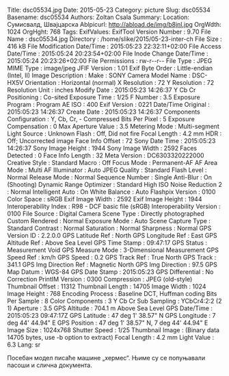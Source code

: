 Title: dsc05534.jpg
Date: 2015-05-23
Category: picture
Slug: dsc05534
Basename: dsc05534
Authors: Zoltan Csala
Summary:
Location: Сумисвалд, Швајцарска
Ablpicurl: http://abload.de/img/b8jnl.jpg
OrgWdth: 1024
OrgHght: 768
Tags:
ExifValues: ExifTool Version Number : 9.70
            File Name : dsc05534.jpg
            Directory : /home/slike/2015/05-23-inter-ch
            File Size : 416 kB
            File Modification Date/Time : 2015:05:23 22:32:11+02:00
            File Access Date/Time : 2015:05:24 20:23:54+02:00
            File Inode Change Date/Time : 2015:05:24 20:23:26+02:00
            File Permissions : rw-r--r--
            File Type : JPEG
            MIME Type : image/jpeg
            JFIF Version : 1.01
            Exif Byte Order : Little-endian (Intel, II)
            Image Description :
            Make : SONY
            Camera Model Name : DSC-HX5V
            Orientation : Horizontal (normal)
            X Resolution : 72
            Y Resolution : 72
            Resolution Unit : inches
            Modify Date : 2015:05:23 14:26:37
            Y Cb Cr Positioning : Co-sited
            Exposure Time : 1/25
            F Number : 3.5
            Exposure Program : Program AE
            ISO : 400
            Exif Version : 0221
            Date/Time Original : 2015:05:23 14:26:37
            Create Date : 2015:05:23 14:26:37
            Components Configuration : Y, Cb, Cr, -
            Compressed Bits Per Pixel : 5
            Exposure Compensation : 0
            Max Aperture Value : 3.5
            Metering Mode : Multi-segment
            Light Source : Unknown
            Flash : Off, Did not fire
            Focal Length : 4.2 mm
            HDR : Off; Uncorrected image
            Face Info Offset : 72
            Sony Date Time : 2015:05:23 14:26:37
            Sony Image Height : 1944
            Sony Image Width : 2592
            Faces Detected : 0
            Face Info Length : 32
            Meta Version : DC6303320222000
            Creative Style : Standard
            Macro : Off
            Focus Mode : Permanent-AF
            AF Area Mode : Multi
            AF Illuminator : Auto
            JPEG Quality : Standard
            Flash Level : Normal
            Release Mode : Normal
            Sequence Number : Single
            Anti-Blur : On (Shooting)
            Dynamic Range Optimizer : Standard
            High ISO Noise Reduction 2 : Normal
            Intelligent Auto : On
            White Balance : Auto
            Flashpix Version : 0100
            Color Space : sRGB
            Exif Image Width : 2592
            Exif Image Height : 1944
            Interoperability Index : R98 - DCF basic file (sRGB)
            Interoperability Version : 0100
            File Source : Digital Camera
            Scene Type : Directly photographed
            Custom Rendered : Normal
            Exposure Mode : Auto
            Scene Capture Type : Standard
            Contrast : Normal
            Saturation : Normal
            Sharpness : Normal
            GPS Version ID : 2.2.0.0
            GPS Latitude Ref : North
            GPS Longitude Ref : East
            GPS Altitude Ref : Above Sea Level
            GPS Time Stamp : 09:47:17
            GPS Status : Measurement Void
            GPS Measure Mode : 3-Dimensional Measurement
            GPS Speed Ref : km/h
            GPS Speed : 0.2
            GPS Track Ref : True North
            GPS Track : 341.1
            GPS Img Direction Ref : Magnetic North
            GPS Img Direction : 97.5
            GPS Map Datum : WGS-84
            GPS Date Stamp : 2015:05:23
            GPS Differential : No Correction
            PrintIM Version : 0300
            Compression : JPEG (old-style)
            Thumbnail Offset : 11312
            Thumbnail Length : 14705
            Image Width : 1024
            Image Height : 768
            Encoding Process : Baseline DCT, Huffman coding
            Bits Per Sample : 8
            Color Components : 3
            Y Cb Cr Sub Sampling : YCbCr4:2:2 (2 1)
            Aperture : 3.5
            GPS Altitude : 704.1 m Above Sea Level
            GPS Date/Time : 2015:05:23 09:47:17Z
            GPS Latitude : 47 deg 1' 38.57" N
            GPS Longitude : 7 deg 44' 44.94" E
            GPS Position : 47 deg 1' 38.57" N, 7 deg 44' 44.94" E
            Image Size : 1024x768
            Shutter Speed : 1/25
            Thumbnail Image : (Binary data 14705 bytes, use -b option to extract)
            Focal Length : 4.2 mm
            Light Value : 6.3
Lang: sr

Посебан модел писаће машине „хермес“. Њиме су се попуњавали пасоши и слична документа.
